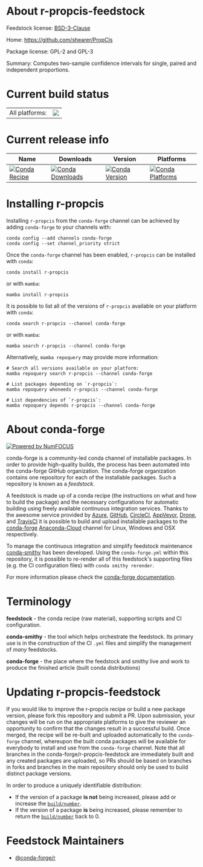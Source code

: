 About r-propcis-feedstock
=========================

Feedstock license: [BSD-3-Clause](https://github.com/conda-forge/r-propcis-feedstock/blob/main/LICENSE.txt)

Home: https://github.com/shearer/PropCIs

Package license: GPL-2 and GPL-3

Summary: Computes two-sample confidence intervals for single, paired and independent proportions.

Current build status
====================


<table><tr><td>All platforms:</td>
    <td>
      <a href="https://dev.azure.com/conda-forge/feedstock-builds/_build/latest?definitionId=1469&branchName=main">
        <img src="https://dev.azure.com/conda-forge/feedstock-builds/_apis/build/status/r-propcis-feedstock?branchName=main">
      </a>
    </td>
  </tr>
</table>

Current release info
====================

| Name | Downloads | Version | Platforms |
| --- | --- | --- | --- |
| [![Conda Recipe](https://img.shields.io/badge/recipe-r--propcis-green.svg)](https://anaconda.org/conda-forge/r-propcis) | [![Conda Downloads](https://img.shields.io/conda/dn/conda-forge/r-propcis.svg)](https://anaconda.org/conda-forge/r-propcis) | [![Conda Version](https://img.shields.io/conda/vn/conda-forge/r-propcis.svg)](https://anaconda.org/conda-forge/r-propcis) | [![Conda Platforms](https://img.shields.io/conda/pn/conda-forge/r-propcis.svg)](https://anaconda.org/conda-forge/r-propcis) |

Installing r-propcis
====================

Installing `r-propcis` from the `conda-forge` channel can be achieved by adding `conda-forge` to your channels with:

```
conda config --add channels conda-forge
conda config --set channel_priority strict
```

Once the `conda-forge` channel has been enabled, `r-propcis` can be installed with `conda`:

```
conda install r-propcis
```

or with `mamba`:

```
mamba install r-propcis
```

It is possible to list all of the versions of `r-propcis` available on your platform with `conda`:

```
conda search r-propcis --channel conda-forge
```

or with `mamba`:

```
mamba search r-propcis --channel conda-forge
```

Alternatively, `mamba repoquery` may provide more information:

```
# Search all versions available on your platform:
mamba repoquery search r-propcis --channel conda-forge

# List packages depending on `r-propcis`:
mamba repoquery whoneeds r-propcis --channel conda-forge

# List dependencies of `r-propcis`:
mamba repoquery depends r-propcis --channel conda-forge
```


About conda-forge
=================

[![Powered by
NumFOCUS](https://img.shields.io/badge/powered%20by-NumFOCUS-orange.svg?style=flat&colorA=E1523D&colorB=007D8A)](https://numfocus.org)

conda-forge is a community-led conda channel of installable packages.
In order to provide high-quality builds, the process has been automated into the
conda-forge GitHub organization. The conda-forge organization contains one repository
for each of the installable packages. Such a repository is known as a *feedstock*.

A feedstock is made up of a conda recipe (the instructions on what and how to build
the package) and the necessary configurations for automatic building using freely
available continuous integration services. Thanks to the awesome service provided by
[Azure](https://azure.microsoft.com/en-us/services/devops/), [GitHub](https://github.com/),
[CircleCI](https://circleci.com/), [AppVeyor](https://www.appveyor.com/),
[Drone](https://cloud.drone.io/welcome), and [TravisCI](https://travis-ci.com/)
it is possible to build and upload installable packages to the
[conda-forge](https://anaconda.org/conda-forge) [Anaconda-Cloud](https://anaconda.org/)
channel for Linux, Windows and OSX respectively.

To manage the continuous integration and simplify feedstock maintenance
[conda-smithy](https://github.com/conda-forge/conda-smithy) has been developed.
Using the ``conda-forge.yml`` within this repository, it is possible to re-render all of
this feedstock's supporting files (e.g. the CI configuration files) with ``conda smithy rerender``.

For more information please check the [conda-forge documentation](https://conda-forge.org/docs/).

Terminology
===========

**feedstock** - the conda recipe (raw material), supporting scripts and CI configuration.

**conda-smithy** - the tool which helps orchestrate the feedstock.
                   Its primary use is in the construction of the CI ``.yml`` files
                   and simplify the management of *many* feedstocks.

**conda-forge** - the place where the feedstock and smithy live and work to
                  produce the finished article (built conda distributions)


Updating r-propcis-feedstock
============================

If you would like to improve the r-propcis recipe or build a new
package version, please fork this repository and submit a PR. Upon submission,
your changes will be run on the appropriate platforms to give the reviewer an
opportunity to confirm that the changes result in a successful build. Once
merged, the recipe will be re-built and uploaded automatically to the
`conda-forge` channel, whereupon the built conda packages will be available for
everybody to install and use from the `conda-forge` channel.
Note that all branches in the conda-forge/r-propcis-feedstock are
immediately built and any created packages are uploaded, so PRs should be based
on branches in forks and branches in the main repository should only be used to
build distinct package versions.

In order to produce a uniquely identifiable distribution:
 * If the version of a package **is not** being increased, please add or increase
   the [``build/number``](https://docs.conda.io/projects/conda-build/en/latest/resources/define-metadata.html#build-number-and-string).
 * If the version of a package **is** being increased, please remember to return
   the [``build/number``](https://docs.conda.io/projects/conda-build/en/latest/resources/define-metadata.html#build-number-and-string)
   back to 0.

Feedstock Maintainers
=====================

* [@conda-forge/r](https://github.com/conda-forge/r/)


